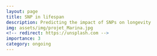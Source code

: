 ```yaml
---
layout: page
title: SNP in lifespan
description: Predicting the impact of SNPs on longevity
img: assets/img/projet_Marina.jpg
<!-- redirect: https://unsplash.com -->
importance: 3
category: ongoing
---
```

